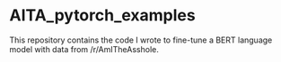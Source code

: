 # AITA_pytorch_examples

This repository contains the code I wrote to fine-tune a BERT language model with data from /r/AmITheAsshole. 
